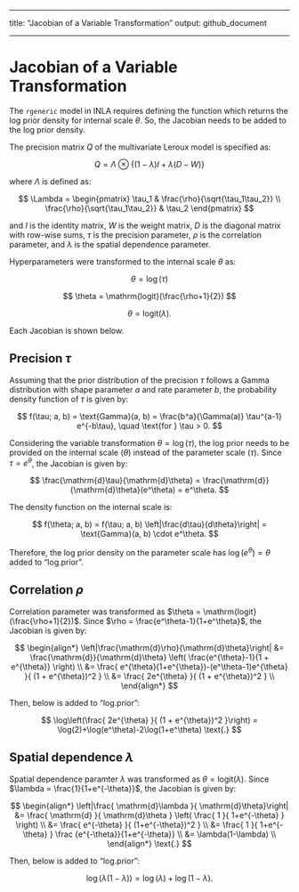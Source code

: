 ------------------------------------------------------------------------

title: “Jacobian of a Variable Transformation” output: github_document

------------------------------------------------------------------------

# Jacobian of a Variable Transformation

The `rgeneric` model in INLA requires defining the function which
returns the log prior density for internal scale $\theta$. So, the
Jacobian needs to be added to the log prior density.

The precision matrix $Q$ of the multivariate Leroux model is specified
as:

$$
Q=\Lambda\otimes\{(1-\lambda)I+\lambda(D-W)\}
$$

where $\Lambda$ is defined as:

$$
\Lambda =
\begin{pmatrix}
\tau_1 & \frac{\rho}{\sqrt{\tau_1\tau_2}} \\
\frac{\rho}{\sqrt{\tau_1\tau_2}} & \tau_2
\end{pmatrix}
$$

and $I$ is the identity matrix, $W$ is the weight matrix, $D$ is the
diagonal matrix with row-wise sums, $\tau$ is the precision parameter,
$\rho$ is the correlation parameter, and $\lambda$ is the spatial
dependence parameter.

Hyperparameters were transformed to the internal scale $\theta$ as:

$$
\theta = \log { ( \tau ) }
$$

$$
\theta = \mathrm{logit}(\frac{\rho+1}{2})
$$

$$
\theta = \mathrm{logit}(\lambda) \text{.}
$$

Each Jacobian is shown below.

## Precision $\tau$

Assuming that the prior distribution of the precision $\tau$ follows a
Gamma distribution with shape parameter $a$ and rate parameter $b$, the
probability density function of $\tau$ is given by:

$$
f(\tau; a, b) = \text{Gamma}(a, b) = \frac{b^a}{\Gamma(a)} \tau^{a-1} e^{-b\tau}, \quad \text{for } \tau > 0.
$$

Considering the variable transformation $\theta = \log(\tau)$, the log
prior needs to be provided on the internal scale ($\theta$) instead of
the parameter scale ($\tau$). Since $\tau = e^\theta$, the Jacobian is
given by:

$$
\frac{\mathrm{d}\tau}{\mathrm{d}\theta} = \frac{\mathrm{d}}{\mathrm{d}\theta}(e^\theta) = e^\theta.
$$

The density function on the internal scale is:

$$
f(\theta; a, b) = f(\tau; a, b) \left|\frac{d\tau}{d\theta}\right| = \text{Gamma}(a, b) \cdot e^\theta.
$$

Therefore, the log prior density on the parameter scale has
$\log(e^\theta) = \theta$ added to “log.prior”.

## Correlation $\rho$

Correlation parameter was transformed as
$\theta = \mathrm{logit}(\frac{\rho+1}{2})$. Since
$\rho = \frac{e^\theta-1}{1+e^\theta}$, the Jacobian is given by:

$$
\begin{align*}
\left|\frac{\mathrm{d}\rho}{\mathrm{d}\theta}\right| &= 
\frac{\mathrm{d}}{\mathrm{d}\theta} \left( \frac{e^{\theta}-1}{1 + e^{\theta}} \right) \\
&=  \frac{ e^{\theta}(1+e^{\theta})-(e^\theta-1)e^{\theta} }{ (1 + e^{\theta})^2 } \\
&=  \frac{ 2e^{\theta} }{ (1 + e^{\theta})^2 } \\
\end{align*}
$$

Then, below is added to “log.prior”:

$$
\log\left(\frac{ 2e^{\theta} }{ (1 + e^{\theta})^2 }\right) = 
\log(2)+\log(e^\theta)-2\log(1+e^\theta) \text{.}
$$

## Spatial dependence $\lambda$

Spatial dependence paramter $\lambda$ was transformed as
$\theta = \mathrm{logit}(\lambda)$. Since
$\lambda = \frac{1}{1+e^{-\theta}}$, the Jacobian is given by:

$$
\begin{align*}
\left|\frac{ \mathrm{d}\lambda }{ \mathrm{d}\theta}\right| &= 
\frac{ \mathrm{d} }{ \mathrm{d}\theta } \left( \frac{ 1 }{ 1+e^{-\theta} } \right) \\
&= \frac{ e^{-\theta} }{ (1+e^{-\theta})^2 } \\
&= \frac{ 1 }{ 1+e^{-\theta} } \frac {e^{-\theta}}{1+e^{-\theta}}     \\
&= \lambda(1-\lambda) \\
\end{align*} \text{.}
$$

Then, below is added to “log.prior”:

$$
\log\left(\lambda(1-\lambda)\right) = 
\log(\lambda)+\log(1-\lambda) \text{.}
$$
